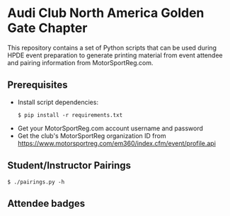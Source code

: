 # Audi Club North America Golden Gate Chapter

This repository contains a set of Python scripts that can be used during
HPDE event preparation to generate printing material from event attendee
and pairing information from MotorSportReg.com.

## Prerequisites

* Install script dependencies:
  ```
  $ pip install -r requirements.txt
  ```
* Get your MotorSportReg.com account username and password
* Get the club's MotorSportReg organization ID from
  https://www.motorsportreg.com/em360/index.cfm/event/profile.api

## Student/Instructor Pairings

```
$ ./pairings.py -h
```

## Attendee badges

